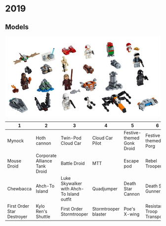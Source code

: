 # 2019

## Models


![](all.png)

| 1  | 2  | 3  | 4  | 5  | 6  |
|---|---|---|---|---|---|
| Mynock  | Hoth cannon  | Twin-Pod Cloud Car  | Cloud Car Pilot  | Festive-themed Gonk Droid  | Festive-themed Porg  |
| Mouse Droid  | Corporate Alliance Tank Droid  | Battle Droid  | MTT  | Escape pod  | Rebel Trooper  |
| Chewbacca  | Ahch-To Island  | Luke Skywalker with Ahch-To Island outfit  | Quadjumper  | Death Star Cannon  | Death Star Gunner  |
| First Order Star Destroyer   | Kylo Ren's Shuttle  | First Order Stormtrooper  | Stormtrooper blaster  | Poe's X-wing  | Resistance Troop Transporter  |


